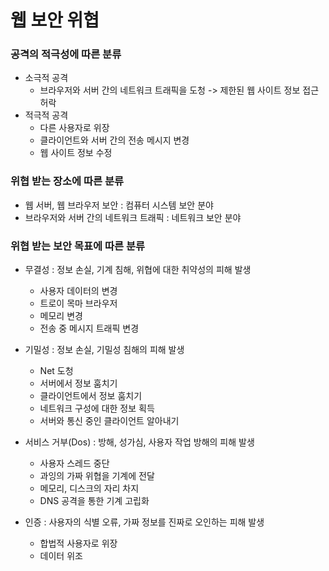 # 웹 보안 위협

### 공격의 적극성에 따른 분류

- 소극적 공격
    + 브라우저와 서버 간의 네트워크 트래픽을 도청 -> 제한된 웹 사이트 정보 접근 허락
- 적극적 공격
    - 다른 사용자로 위장
    - 클라이언트와 서버 간의 전송 메시지 변경
    - 웹 사이트 정보 수정

### 위협 받는 장소에 따른 분류

- 웹 서버, 웹 브라우저 보안 : 컴퓨터 시스템 보안 분야
- 브라우저와 서버 간의 네트워크 트래픽 : 네트워크 보안 분야

### 위협 받는 보안 목표에 따른 분류

- 무결성 : 정보 손실, 기계 침해, 위협에 대한 취약성의 피해 발생
    + 사용자 데이터의 변경
    + 트로이 목마 브라우저
    + 메모리 변경
    + 전송 중 메시지 트래픽 변경

- 기밀성 : 정보 손실, 기밀성 침해의 피해 발생
    + Net 도청
    + 서버에서 정보 훔치기
    + 클라이언트에서 정보 훔치기
    + 네트워크 구성에 대한 정보 획득
    + 서버와 통신 중인 클라이언트 알아내기

- 서비스 거부(Dos) : 방해, 성가심, 사용자 작업 방해의 피해 발생
    - 사용자 스레드 중단
    - 과잉의 가짜 위협을 기계에 전달
    - 메모리, 디스크의 자리 차지
    - DNS 공격을 통한 기계 고립화

- 인증 : 사용자의 식별 오류, 가짜 정보를 진짜로 오인하는 피해 발생
    - 합법적 사용자로 위장
    - 데이터 위조